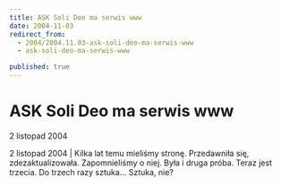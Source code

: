 ```yaml
---
title: ASK Soli Deo ma serwis www
date: 2004-11-03
redirect_from: 
  - 2004/2004.11.03-ask-soli-deo-ma-serwis-www
  - ask-soli-deo-ma-serwis-www

published: true
---
```




# ASK Soli Deo ma serwis www

<time>2 listopad 2004</time>

2 listopad 2004 | Kilka lat temu mieliśmy stronę. Przedawniła się, zdezaktualizowała. Zapomnieliśmy o niej. Była i druga próba. Teraz jest trzecia. Do trzech razy sztuka... Sztuka, nie?

<!--CONTENT FROM OLD SERVER (jos before 2013): 2 listopad 2004 | Kilka lat temu mieliśmy stronę. Przedawniła się, zdezaktualizowała. Zapomnieliśmy o niej. Była i druga próba. Teraz jest trzecia. Do trzech razy sztuka... Sztuka, nie?
-->

<!--{{json:{"created_date":"2004-11-03 22:11:31","publish_down":"0000-00-00 00:00:00","id":"176"}}}-->